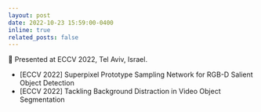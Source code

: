 ```yaml
---
layout: post
date: 2022-10-23 15:59:00-0400
inline: true
related_posts: false
---
```


🕍 Presented at ECCV 2022, Tel Aviv, Israel.

- [ECCV 2022] Superpixel Prototype Sampling Network for RGB-D Salient Object Detection
- [ECCV 2022] Tackling Background Distraction in Video Object Segmentation